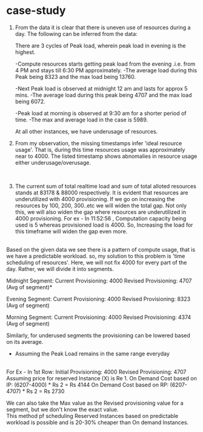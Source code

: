 # case-study

1. From the data it is clear that there is uneven use of resources during a day.
   The following can be inferred from the data:
    
    There are 3 cycles of Peak load, wherein peak load in evening is the highest.
    
   -Compute resources starts getting peak load from the evening .i.e. from 4 PM and stays till 6:30 PM approximately.
   -The average load during this Peak being 8323 and the max load being 13760.
   
   -Next Peak load is observed at midnight 12 am and lasts for approx 5 mins.
   -The average load during this peak being 4707 and the max load being 6072.
   
   -Peak load at morning is observed at 9:30 am for a shorter period of time.
   -The max and average load in the case is 5989.
   
   At all other instances, we have underusage of resources.
   <br/>
   
2. From my observation, the missing timestamps infer 'ideal resource usage'. That is, during this time resources usage was approximately near to 4000. The listed timestamp shows abnomalies in resource usage either underusage/overusage.

<br/>

3. The current sum of total realtime load and sum of total alloted resources stands at 83178 & 88000 respectively.
   It is evident that resources are underutilized with 4000 provisioning. If we go on increasing the resources by 100, 200, 300..etc we will widen the total gap. Not only this, we will also widen the gap where resources are underutilized in 4000 provisioning. For ex - In 11:52:56 , Computation capacity being used is 5 whereas provisioned load is 4000. So, Increasing the load for this timeframe will widen the gap even more.

<br/>
   Based on the given data we see there is a pattern of compute usage, that is we have a predictable workload. 
   so, my solution to this problem is 'time scheduling of resources'.
   Here, we will not fix 4000 for every part of the day. Rather, we will divide it into segments.
            
   Midnight Segment: Current Provisioning: 4000 
                     Revised Provisioning: 4707 (Avg of segment)* 
                    
   Evening Segment: Current Provisioning: 4000 
                    Revised Provisioning: 8323 (Avg of segment)
                    
   Morning Segment: Current Provisioning: 4000 
                    Revised Provisioning: 4374 (Avg of segment)                   
                    
   Similarly, for underused segments the provisioning can be lowered based on its average.
   * Assuming the Peak Load remains in the same range everyday
   <br/>
   For Ex - In 1st Row:
   Initial Provisioning: 4000
   Revised Provisioning: 4707
   Assuming price for reserved Instance (X) is Re 1.
   On Demand Cost based on IP: (6207-4000) * Rs 2 = Rs 4144 
   On Demand Cost based on RP: (6207-4707) * Rs 2 = Rs 2730
   
   We can also take the Max value as the Revised provisioning value for a segment, but we don't know the exact value.
   <br/>
   This method pf scheduling Reserved Instances based on predictable workload is possible and is 20-30% cheaper than On demand Instances.
   
   
   
                    
   
   
   
